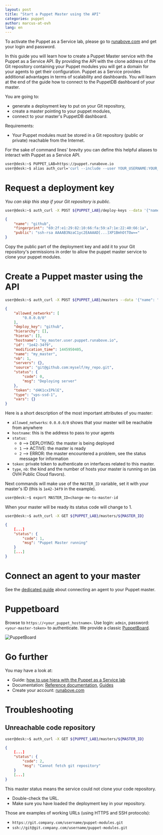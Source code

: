 ```yaml
---
layout: post
title: "Start a Puppet Master using the API"
categories: puppet
author: marcus-at-ovh
lang: en
---
```


To activate the Puppet as a Service lab, please go to [runabove.com][4] and get your login and password.

In this guide you will learn how to create a Puppet Master service with the Puppet as a Service API. By providing the API with the clone address of the Git repository containing your Puppet modules you will get a domain for your agents to get their configuration. Puppet as a Service provides additional advantages in terms of scalability and dashboards. You will learn at the end of the guide how to connect to the PuppetDB dashboard of your master.

You are going to:

- generate a deployment key to put on your Git repository,
- create a master pointing to your puppet modules,
- connect to your master's PuppetDB dashboard.

Requirements:

- Your Puppet modules must be stored in a Git repository (public or private) reachable from the Internet.

For the sake of command lines' brevity you can define this helpful aliases to interact with Puppet as a Service API.

```bash
user@desk:~$ PUPPET_LAB=https://puppet.runabove.io
user@desk:~$ alias auth_curl='curl --include --user YOUR_USERNAME:YOUR_PASSWORD --header "Content-Type: application/json"'
```

Request a deployment key
========================

_You can skip this step if your Git repository is public._

```bash
user@desk:~$ auth_curl -X POST ${PUPPET_LAB}/deploy-keys --data '{"name": "github"}'
```

```json
{
    "name": "github",
    "fingerprint": "69:2f:e1:29:82:10:66:fa:59:a7:1e:22:40:66:1a",
    "public": "ssh-rsa AAAAB3NzaC1yc2EAAAAD[...]XP1BmhOtTOw=="
}
```

Copy the public part of the deployment key and add it to your Git repository's permissions in order to allow the puppet master service to clone your puppet modules.

Create a Puppet master using the API
====================================

```bash
user@desk:~$ auth_curl -X POST ${PUPPET_LAB}/masters --data '{"name": "my_master", "source": "git@github.com:myself/my_repo.git", "deploy_key": "github"}'
```

```json
{
    "allowed_networks": [
        "0.0.0.0/0"
    ],
    "deploy_key": "github",
    "hierarchy": [],
    "hieras": [],
    "hostname": "my_master.user.puppet.runabove.io",
    "id": "1e42-34f9",
    "modification_time": 1445950405,
    "name": "my_master",
    "nb": 1,
    "servers": {},
    "source": "git@github.com:myself/my_repo.git",
    "status": {
        "code": 0,
        "msg": "Deploying server"
    },
    "token": "d4K1cxIPklE",
    "type": "vps-ssd-1",
    "vars": {}
}
```

Here is a short description of the most important attributes of you master:

- `allowed_networks`: `0.0.0.0/0` shows that your master will be reachable from anywhere
- `hostname`: this is the address to pass to your agents
- `status`:
    + `0` --> DEPLOYING: the master is being deployed
	+ `1` --> ACTIVE: the master is ready
	+ `2` --> ERROR: the master encountered a problem, see the status message for information
- `token`: private token to authenticate on interfaces related to this master.
- `type`, `nb`: the kind and the number of hosts your master is running on (as OVH Public Cloud flavors).

Next commands will make use of the `MASTER_ID` variable, set it with your master's ID (this is `1e42-34f9` in the example).

```bash
user@desk:~$ export MASTER_ID=change-me-to-master-id
```

When your master will be ready its status code will change to 1.

```bash
user@desk:~$ auth_curl -X GET ${PUPPET_LAB}/masters/${MASTER_ID}
```

```json
{
	[...]
    "status": {
        "code": 1,
        "msg": "Puppet Master running"
    }
    [...]
}
```

Connect an agent to your master
===============================

See the [dedicated guide][6] about connecting an agent to your Puppet master.

Puppetboard
===========

Browse to `https://<your_puppet_hostname>`. Use login: `admin`, password: `<your-master-token>` to authenticate. We provide a classic [PuppetBoard](https://github.com/puppet-community/puppetboard).

![PuppetBoard](/kb/images/2015-11-24-how-to-start-simple-puppet-master/puppetboard.png)


Go further
==========

You may have a look at:

- Guide: [how to use hiera with the Puppet as a Service lab][5]
- Documentation: [Reference documentation][2], [Guides][3]
- Create your account: [runabove.com][4]

[1]: start-puppet-master-api.html
[2]: http://puppet.runabove.io/doc
[3]: /kb/en/puppet
[4]: https://www.runabove.com
[5]: how-to-use-hiera.html
[6]: how-to-connect-an-agent.html


Troubleshooting
===============

Unreachable code repository
---------------------------

```bash
user@desk:~$ auth_curl -X GET ${PUPPET_LAB}/masters/${MASTER_ID}
```

```json
{
    [...]
    "status": {
        "code": 2,
        "msg": "Cannot fetch git repository"
    }
    [...]
}
```

This master status means the service could not clone your code repository.

- Double-check the URL.
- Make sure you have loaded the deployment key in your repository.

Those are examples of working URLs (using HTTPS and SSH protocols):

- `https://git.company.com/username/puppet-modules.git`
- `ssh://git@git.company.com/username/puppet-modules.git`
